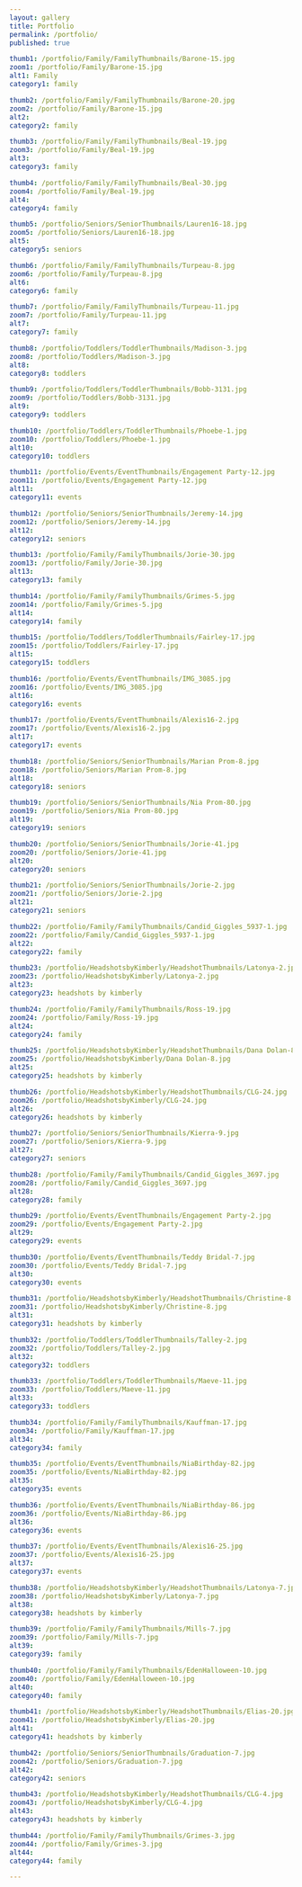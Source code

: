```yaml
---
layout: gallery
title: Portfolio
permalink: /portfolio/
published: true

thumb1: /portfolio/Family/FamilyThumbnails/Barone-15.jpg
zoom1: /portfolio/Family/Barone-15.jpg
alt1: Family
category1: family

thumb2: /portfolio/Family/FamilyThumbnails/Barone-20.jpg
zoom2: /portfolio/Family/Barone-15.jpg
alt2: 
category2: family

thumb3: /portfolio/Family/FamilyThumbnails/Beal-19.jpg
zoom3: /portfolio/Family/Beal-19.jpg
alt3: 
category3: family

thumb4: /portfolio/Family/FamilyThumbnails/Beal-30.jpg
zoom4: /portfolio/Family/Beal-19.jpg
alt4: 
category4: family

thumb5: /portfolio/Seniors/SeniorThumbnails/Lauren16-18.jpg
zoom5: /portfolio/Seniors/Lauren16-18.jpg
alt5: 
category5: seniors

thumb6: /portfolio/Family/FamilyThumbnails/Turpeau-8.jpg
zoom6: /portfolio/Family/Turpeau-8.jpg
alt6: 
category6: family

thumb7: /portfolio/Family/FamilyThumbnails/Turpeau-11.jpg
zoom7: /portfolio/Family/Turpeau-11.jpg
alt7: 
category7: family

thumb8: /portfolio/Toddlers/ToddlerThumbnails/Madison-3.jpg
zoom8: /portfolio/Toddlers/Madison-3.jpg
alt8: 
category8: toddlers

thumb9: /portfolio/Toddlers/ToddlerThumbnails/Bobb-3131.jpg
zoom9: /portfolio/Toddlers/Bobb-3131.jpg
alt9: 
category9: toddlers

thumb10: /portfolio/Toddlers/ToddlerThumbnails/Phoebe-1.jpg
zoom10: /portfolio/Toddlers/Phoebe-1.jpg
alt10: 
category10: toddlers

thumb11: /portfolio/Events/EventThumbnails/Engagement Party-12.jpg
zoom11: /portfolio/Events/Engagement Party-12.jpg
alt11: 
category11: events

thumb12: /portfolio/Seniors/SeniorThumbnails/Jeremy-14.jpg
zoom12: /portfolio/Seniors/Jeremy-14.jpg
alt12: 
category12: seniors

thumb13: /portfolio/Family/FamilyThumbnails/Jorie-30.jpg
zoom13: /portfolio/Family/Jorie-30.jpg
alt13: 
category13: family

thumb14: /portfolio/Family/FamilyThumbnails/Grimes-5.jpg
zoom14: /portfolio/Family/Grimes-5.jpg
alt14: 
category14: family

thumb15: /portfolio/Toddlers/ToddlerThumbnails/Fairley-17.jpg
zoom15: /portfolio/Toddlers/Fairley-17.jpg
alt15: 
category15: toddlers

thumb16: /portfolio/Events/EventThumbnails/IMG_3085.jpg
zoom16: /portfolio/Events/IMG_3085.jpg
alt16: 
category16: events

thumb17: /portfolio/Events/EventThumbnails/Alexis16-2.jpg
zoom17: /portfolio/Events/Alexis16-2.jpg
alt17: 
category17: events

thumb18: /portfolio/Seniors/SeniorThumbnails/Marian Prom-8.jpg
zoom18: /portfolio/Seniors/Marian Prom-8.jpg
alt18: 
category18: seniors

thumb19: /portfolio/Seniors/SeniorThumbnails/Nia Prom-80.jpg
zoom19: /portfolio/Seniors/Nia Prom-80.jpg
alt19: 
category19: seniors

thumb20: /portfolio/Seniors/SeniorThumbnails/Jorie-41.jpg
zoom20: /portfolio/Seniors/Jorie-41.jpg
alt20: 
category20: seniors

thumb21: /portfolio/Seniors/SeniorThumbnails/Jorie-2.jpg
zoom21: /portfolio/Seniors/Jorie-2.jpg
alt21: 
category21: seniors

thumb22: /portfolio/Family/FamilyThumbnails/Candid_Giggles_5937-1.jpg
zoom22: /portfolio/Family/Candid_Giggles_5937-1.jpg
alt22: 
category22: family

thumb23: /portfolio/HeadshotsbyKimberly/HeadshotThumbnails/Latonya-2.jpg
zoom23: /portfolio/HeadshotsbyKimberly/Latonya-2.jpg
alt23: 
category23: headshots by kimberly

thumb24: /portfolio/Family/FamilyThumbnails/Ross-19.jpg
zoom24: /portfolio/Family/Ross-19.jpg
alt24: 
category24: family

thumb25: /portfolio/HeadshotsbyKimberly/HeadshotThumbnails/Dana Dolan-8.jpg
zoom25: /portfolio/HeadshotsbyKimberly/Dana Dolan-8.jpg
alt25: 
category25: headshots by kimberly

thumb26: /portfolio/HeadshotsbyKimberly/HeadshotThumbnails/CLG-24.jpg
zoom26: /portfolio/HeadshotsbyKimberly/CLG-24.jpg
alt26: 
category26: headshots by kimberly

thumb27: /portfolio/Seniors/SeniorThumbnails/Kierra-9.jpg
zoom27: /portfolio/Seniors/Kierra-9.jpg
alt27: 
category27: seniors

thumb28: /portfolio/Family/FamilyThumbnails/Candid_Giggles_3697.jpg
zoom28: /portfolio/Family/Candid_Giggles_3697.jpg
alt28: 
category28: family

thumb29: /portfolio/Events/EventThumbnails/Engagement Party-2.jpg
zoom29: /portfolio/Events/Engagement Party-2.jpg
alt29: 
category29: events

thumb30: /portfolio/Events/EventThumbnails/Teddy Bridal-7.jpg
zoom30: /portfolio/Events/Teddy Bridal-7.jpg
alt30: 
category30: events

thumb31: /portfolio/HeadshotsbyKimberly/HeadshotThumbnails/Christine-8.jpg
zoom31: /portfolio/HeadshotsbyKimberly/Christine-8.jpg
alt31: 
category31: headshots by kimberly

thumb32: /portfolio/Toddlers/ToddlerThumbnails/Talley-2.jpg
zoom32: /portfolio/Toddlers/Talley-2.jpg
alt32: 
category32: toddlers

thumb33: /portfolio/Toddlers/ToddlerThumbnails/Maeve-11.jpg
zoom33: /portfolio/Toddlers/Maeve-11.jpg
alt33: 
category33: toddlers

thumb34: /portfolio/Family/FamilyThumbnails/Kauffman-17.jpg
zoom34: /portfolio/Family/Kauffman-17.jpg
alt34: 
category34: family

thumb35: /portfolio/Events/EventThumbnails/NiaBirthday-82.jpg
zoom35: /portfolio/Events/NiaBirthday-82.jpg
alt35: 
category35: events

thumb36: /portfolio/Events/EventThumbnails/NiaBirthday-86.jpg
zoom36: /portfolio/Events/NiaBirthday-86.jpg
alt36: 
category36: events

thumb37: /portfolio/Events/EventThumbnails/Alexis16-25.jpg
zoom37: /portfolio/Events/Alexis16-25.jpg
alt37: 
category37: events

thumb38: /portfolio/HeadshotsbyKimberly/HeadshotThumbnails/Latonya-7.jpg
zoom38: /portfolio/HeadshotsbyKimberly/Latonya-7.jpg
alt38: 
category38: headshots by kimberly

thumb39: /portfolio/Family/FamilyThumbnails/Mills-7.jpg
zoom39: /portfolio/Family/Mills-7.jpg
alt39: 
category39: family

thumb40: /portfolio/Family/FamilyThumbnails/EdenHalloween-10.jpg
zoom40: /portfolio/Family/EdenHalloween-10.jpg
alt40: 
category40: family

thumb41: /portfolio/HeadshotsbyKimberly/HeadshotThumbnails/Elias-20.jpg
zoom41: /portfolio/HeadshotsbyKimberly/Elias-20.jpg
alt41: 
category41: headshots by kimberly

thumb42: /portfolio/Seniors/SeniorThumbnails/Graduation-7.jpg
zoom42: /portfolio/Seniors/Graduation-7.jpg
alt42: 
category42: seniors

thumb43: /portfolio/HeadshotsbyKimberly/HeadshotThumbnails/CLG-4.jpg
zoom43: /portfolio/HeadshotsbyKimberly/CLG-4.jpg
alt43: 
category43: headshots by kimberly

thumb44: /portfolio/Family/FamilyThumbnails/Grimes-3.jpg
zoom44: /portfolio/Family/Grimes-3.jpg
alt44: 
category44: family

---
```


